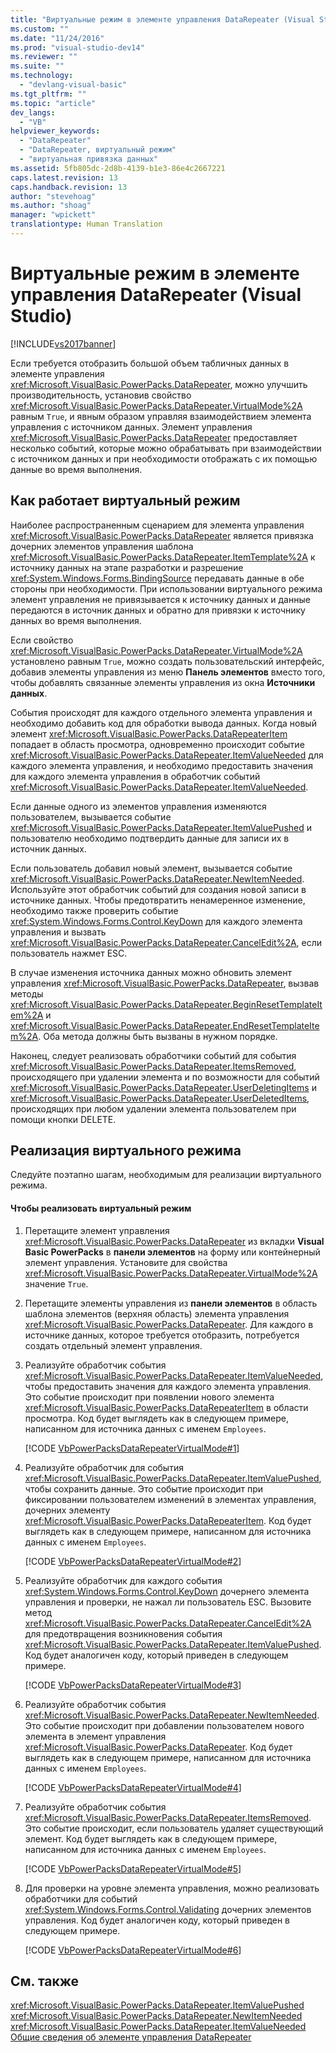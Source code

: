 ```yaml
---
title: "Виртуальные режим в элементе управления DataRepeater (Visual Studio) | Microsoft Docs"
ms.custom: ""
ms.date: "11/24/2016"
ms.prod: "visual-studio-dev14"
ms.reviewer: ""
ms.suite: ""
ms.technology: 
  - "devlang-visual-basic"
ms.tgt_pltfrm: ""
ms.topic: "article"
dev_langs: 
  - "VB"
helpviewer_keywords: 
  - "DataRepeater"
  - "DataRepeater, виртуальный режим"
  - "виртуальная привязка данных"
ms.assetid: 5fb805dc-2d8b-4139-b1e3-86e4c2667221
caps.latest.revision: 13
caps.handback.revision: 13
author: "stevehoag"
ms.author: "shoag"
manager: "wpickett"
translationtype: Human Translation
---
```

# Виртуальные режим в элементе управления DataRepeater (Visual Studio)
[!INCLUDE[vs2017banner](../../../csharp/includes/vs2017banner.md)]

Если требуется отобразить большой объем табличных данных в элементе управления <xref:Microsoft.VisualBasic.PowerPacks.DataRepeater>, можно улучшить производительность, установив свойство <xref:Microsoft.VisualBasic.PowerPacks.DataRepeater.VirtualMode%2A> равным `True`, и явным образом управляя взаимодействием элемента управления с источником данных.  Элемент управления <xref:Microsoft.VisualBasic.PowerPacks.DataRepeater> предоставляет несколько событий, которые можно обрабатывать при взаимодействии с источником данных и при необходимости отображать с их помощью данные во время выполнения.  
  
## Как работает виртуальный режим  
 Наиболее распространенным сценарием для элемента управления <xref:Microsoft.VisualBasic.PowerPacks.DataRepeater> является привязка дочерних элементов управления шаблона <xref:Microsoft.VisualBasic.PowerPacks.DataRepeater.ItemTemplate%2A> к источнику данных на этапе разработки и разрешение <xref:System.Windows.Forms.BindingSource> передавать данные в обе стороны при необходимости.  При использовании виртуального режима элемент управления не привязывается к источнику данных и данные передаются в источник данных и обратно для привязки к источнику данных во время выполнения.  
  
 Если свойство <xref:Microsoft.VisualBasic.PowerPacks.DataRepeater.VirtualMode%2A> установлено равным `True`, можно создать пользовательский интерфейс, добавив элементы управления из меню **Панель элементов** вместо того, чтобы добавлять связанные элементы управления из окна **Источники данных**.  
  
 События происходят для каждого отдельного элемента управления и необходимо добавить код для обработки вывода данных.  Когда новый элемент <xref:Microsoft.VisualBasic.PowerPacks.DataRepeaterItem> попадает в область просмотра, одновременно происходит событие <xref:Microsoft.VisualBasic.PowerPacks.DataRepeater.ItemValueNeeded> для каждого элемента управления, и необходимо предоставить значения для каждого элемента управления в обработчик событий <xref:Microsoft.VisualBasic.PowerPacks.DataRepeater.ItemValueNeeded>.  
  
 Если данные одного из элементов управления изменяются пользователем, вызывается событие <xref:Microsoft.VisualBasic.PowerPacks.DataRepeater.ItemValuePushed> и пользователю необходимо подтвердить данные для записи их в источник данных.  
  
 Если пользователь добавил новый элемент, вызывается событие <xref:Microsoft.VisualBasic.PowerPacks.DataRepeater.NewItemNeeded>.  Используйте этот обработчик событий для создания новой записи в источнике данных.  Чтобы предотвратить ненамеренное изменение, необходимо также проверить событие <xref:System.Windows.Forms.Control.KeyDown> для каждого элемента управления и вызвать <xref:Microsoft.VisualBasic.PowerPacks.DataRepeater.CancelEdit%2A>, если пользователь нажмет ESC.  
  
 В случае изменения источника данных можно обновить элемент управления <xref:Microsoft.VisualBasic.PowerPacks.DataRepeater>, вызвав методы <xref:Microsoft.VisualBasic.PowerPacks.DataRepeater.BeginResetTemplateItem%2A> и <xref:Microsoft.VisualBasic.PowerPacks.DataRepeater.EndResetTemplateItem%2A>.  Оба метода должны быть вызваны в нужном порядке.  
  
 Наконец, следует реализовать обработчики событий для события <xref:Microsoft.VisualBasic.PowerPacks.DataRepeater.ItemsRemoved>, происходящего при удалении элемента и по возможности для событий <xref:Microsoft.VisualBasic.PowerPacks.DataRepeater.UserDeletingItems> и <xref:Microsoft.VisualBasic.PowerPacks.DataRepeater.UserDeletedItems>, происходящих при любом удалении элемента пользователем при помощи кнопки DELETE.  
  
## Реализация виртуального режима  
 Следуйте поэтапно шагам, необходимым для реализации виртуального режима.  
  
#### Чтобы реализовать виртуальный режим  
  
1.  Перетащите элемент управления <xref:Microsoft.VisualBasic.PowerPacks.DataRepeater> из вкладки **Visual Basic PowerPacks** в **панели элементов** на форму или контейнерный элемент управления.  Установите для свойства <xref:Microsoft.VisualBasic.PowerPacks.DataRepeater.VirtualMode%2A> значение `True`.  
  
2.  Перетащите элементы управления из **панели элементов** в область шаблона элементов \(верхняя область\) элемента управления <xref:Microsoft.VisualBasic.PowerPacks.DataRepeater>.  Для каждого в источнике данных, которое требуется отобразить, потребуется создать отдельный элемент управления.  
  
3.  Реализуйте обработчик события <xref:Microsoft.VisualBasic.PowerPacks.DataRepeater.ItemValueNeeded>, чтобы предоставить значения для каждого элемента управления.  Это событие происходит при появлении нового элемента <xref:Microsoft.VisualBasic.PowerPacks.DataRepeaterItem> в области просмотра.  Код будет выглядеть как в следующем примере, написанном для источника данных с именем `Employees`.  
  
     [!CODE [VbPowerPacksDataRepeaterVirtualMode#1](../CodeSnippet/VS_Snippets_VBCSharp/VbPowerPacksDataRepeaterVirtualMode#1)]  
  
4.  Реализуйте обработчик для события <xref:Microsoft.VisualBasic.PowerPacks.DataRepeater.ItemValuePushed>, чтобы сохранить данные.  Это событие происходит при фиксировании пользователем изменений в элементах управления, дочерних элементу <xref:Microsoft.VisualBasic.PowerPacks.DataRepeaterItem>.  Код будет выглядеть как в следующем примере, написанном для источника данных с именем `Employees`.  
  
     [!CODE [VbPowerPacksDataRepeaterVirtualMode#2](../CodeSnippet/VS_Snippets_VBCSharp/VbPowerPacksDataRepeaterVirtualMode#2)]  
  
5.  Реализуйте обработчик для каждого события <xref:System.Windows.Forms.Control.KeyDown> дочернего элемента управления и проверки, не нажал ли пользователь ESC.  Вызовите метод <xref:Microsoft.VisualBasic.PowerPacks.DataRepeater.CancelEdit%2A> для предотвращения возникновения события <xref:Microsoft.VisualBasic.PowerPacks.DataRepeater.ItemValuePushed>.  Код будет аналогичен коду, который приведен в следующем примере.  
  
     [!CODE [VbPowerPacksDataRepeaterVirtualMode#3](../CodeSnippet/VS_Snippets_VBCSharp/VbPowerPacksDataRepeaterVirtualMode#3)]  
  
6.  Реализуйте обработчик события <xref:Microsoft.VisualBasic.PowerPacks.DataRepeater.NewItemNeeded>.  Это событие происходит при добавлении пользователем нового элемента в элемент управления <xref:Microsoft.VisualBasic.PowerPacks.DataRepeater>.  Код будет выглядеть как в следующем примере, написанном для источника данных с именем `Employees`.  
  
     [!CODE [VbPowerPacksDataRepeaterVirtualMode#4](../CodeSnippet/VS_Snippets_VBCSharp/VbPowerPacksDataRepeaterVirtualMode#4)]  
  
7.  Реализуйте обработчик события <xref:Microsoft.VisualBasic.PowerPacks.DataRepeater.ItemsRemoved>.  Это событие происходит, если пользователь удаляет существующий элемент.  Код будет выглядеть как в следующем примере, написанном для источника данных с именем `Employees`.  
  
     [!CODE [VbPowerPacksDataRepeaterVirtualMode#5](../CodeSnippet/VS_Snippets_VBCSharp/VbPowerPacksDataRepeaterVirtualMode#5)]  
  
8.  Для проверки на уровне элемента управления, можно реализовать обработчики для событий <xref:System.Windows.Forms.Control.Validating> дочерних элементов управления.  Код будет аналогичен коду, который приведен в следующем примере.  
  
     [!CODE [VbPowerPacksDataRepeaterVirtualMode#6](../CodeSnippet/VS_Snippets_VBCSharp/VbPowerPacksDataRepeaterVirtualMode#6)]  
  
## См. также  
 <xref:Microsoft.VisualBasic.PowerPacks.DataRepeater.ItemValuePushed>   
 <xref:Microsoft.VisualBasic.PowerPacks.DataRepeater.NewItemNeeded>   
 <xref:Microsoft.VisualBasic.PowerPacks.DataRepeater.ItemValueNeeded>   
 [Общие сведения об элементе управления DataRepeater](../../../visual-basic/developing-apps/windows-forms/introduction-to-the-datarepeater-control-visual-studio.md)
